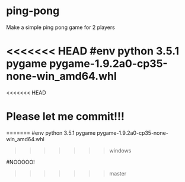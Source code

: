 # ping-pong
Make a simple ping pong game for 2 players

<<<<<<< HEAD
#env
python 3.5.1
pygame pygame-1.9.2a0-cp35-none-win_amd64.whl
=======
<<<<<<< HEAD
# Please let me commit!!!
=======
#env
python 3.5.1
pygame pygame-1.9.2a0-cp35-none-win_amd64.whl
>>>>>>> windows

#NOOOOO!
>>>>>>> master
